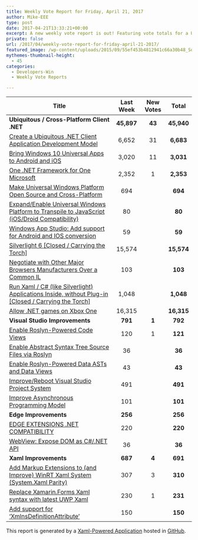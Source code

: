 ```yaml
---
title: Weekly Vote Report for Friday, April 21, 2017
author: Mike-EEE
type: post
date: 2017-04-21T13:33:21+00:00
excerpt: A new weekly vote report is out! Featuring vote totals for a Ubiquitous / Cross-Platform Client .NET (+43 New/45,940 Total), Visual Studio Improvements (+1 New/792 Total), Edge Improvements (+0 New/256 Total), and Xaml Improvements (+4 New/691 Total).
private: false
url: /2017/04/weekly-vote-report-for-friday-april-21-2017/
featured_image: /wp-content/uploads/2015/09/55ef453b4812941c66a30b48_Social-Profile-Thick-2561.png
mythemes-thumbnail-height:
  - 45
categories:
  - Developers-Win
  - Weekly Vote Reports

---
```

| Title                                                                                                    | Last Week  |      <span class="new">New Votes</span>      |   Total    |
| -------------------------------------------------------------------------------------------------------- |:----------:|:--------------------------------------------:|:----------:|
| **Ubiquitous / Cross-Platform Client .NET**                                                              | **45,897** | <span class="new"><strong>43</strong></span> | **45,940** |
| [Create a Ubiquitous .NET Client Application Development Model][1]                                       |   6,652    |         <span class="new">31</span>          | **6,683**  |
| [Bring Windows 10 Universal Apps to Android and iOS][2]                                                  |   3,020    |         <span class="new">11</span>          | **3,031**  |
| [One .NET Framework for One Microsoft][3]                                                                |   2,352    |          <span class="new">1</span>          | **2,353**  |
| [Make Universal Windows Platform Open Source and Cross-Platform][4]                                      |    694     |          <span class="new"></span>           |  **694**   |
| [Expand/Enable Universal Windows Platform to Transpile to JavaScript (iOS/Droid Compatibility)][5]       |     80     |          <span class="new"></span>           |   **80**   |
| [Windows App Studio: Add support for Android and IOS conversion][6]                                      |     59     |          <span class="new"></span>           |   **59**   |
| [Silverlight 6 [Closed / Carrying the Torch]][7]                                                         |   15,574   |          <span class="new"></span>           | **15,574** |
| [Negotiate with Other Major Browsers Manufacturers Over a Common IL][8]                                  |    103     |          <span class="new"></span>           |  **103**   |
| [Run Xaml / C# (like Silverlight) Applications Inside, without Plug-in [Closed / Carrying the Torch]][9] |   1,048    |          <span class="new"></span>           | **1,048**  |
| [Allow .NET games on Xbox One][10]                                                                       |   16,315   |          <span class="new"></span>           | **16,315** |
| **Visual Studio Improvements**                                                                           |  **791**   | <span class="new"><strong>1</strong></span>  |  **792**   |
| [Enable Roslyn-Powered Code Views][11]                                                                   |    120     |          <span class="new">1</span>          |  **121**   |
| [Enable Abstract Syntax Tree Source Files via Roslyn][12]                                                |     36     |          <span class="new"></span>           |   **36**   |
| [Enable Roslyn-Powered Data ASTs and Data Views][13]                                                     |     43     |          <span class="new"></span>           |   **43**   |
| [Improve/Reboot Visual Studio Project System][14]                                                        |    491     |          <span class="new"></span>           |  **491**   |
| [Improve Asynchronous Programming Model][15]                                                             |    101     |          <span class="new"></span>           |  **101**   |
| **Edge Improvements**                                                                                    |  **256**   |  <span class="new"><strong></strong></span>  |  **256**   |
| [EDGE EXTENSIONS .NET COMPATIBILITY][16]                                                                 |    220     |          <span class="new"></span>           |  **220**   |
| [WebView: Expose DOM as C#/.NET API][17]                                                                 |     36     |          <span class="new"></span>           |   **36**   |
| **Xaml Improvements**                                                                                    |  **687**   | <span class="new"><strong>4</strong></span>  |  **691**   |
| [Add Markup Extensions to (and Improve) WinRT Xaml System (System.Xaml Parity)][18]                      |    307     |          <span class="new">3</span>          |  **310**   |
| [Replace Xamarin.Forms Xaml syntax with latest UWP Xaml][19]                                             |    230     |          <span class="new">1</span>          |  **231**   |
| [Add support for &#8216;XmlnsDefinitionAttribute&#8217;][20]                                             |    150     |          <span class="new"></span>           |  **150**   |

This report is generated by a [Xaml-Powered Application][21] hosted in [GitHub][22].

 [1]: http://visualstudio.uservoice.com/forums/121579-visual-studio/suggestions/10027638-create-a-ubiquitous-net-client-application-develo
 [2]: https://visualstudio.uservoice.com/forums/121579-visual-studio-2015/suggestions/8912350-bring-windows-10-universal-apps-to-android-and-ios
 [3]: http://visualstudio.uservoice.com/forums/121579-visual-studio-2015/suggestions/4249140-one-net-framework-for-one-microsoft
 [4]: https://wpdev.uservoice.com/forums/110705-dev-platform/suggestions/7989744-make-universal-windows-platform-open-source-and-cr
 [5]: https://wpdev.uservoice.com/forums/110705-dev-platform/suggestions/7897380-expand-enable-universal-windows-platform-to-transp
 [6]: https://wpdev.uservoice.com/forums/216486-windows-app-studio/suggestions/9550647-add-support-for-andriod-and-ios-conversion
 [7]: http://visualstudio.uservoice.com/forums/121579-visual-studio/suggestions/3556619-silverlight-6
 [8]: https://wpdev.uservoice.com/forums/257854-microsoft-edge-developer/suggestions/11392869-negociate-with-other-major-browsers-maufacturers-o
 [9]: https://wpdev.uservoice.com/forums/257854-microsoft-edge-developer/suggestions/8022150-run-xaml-c-like-silverlight-applications-ins
 [10]: https://visualstudio.uservoice.com/forums/121579-visual-studio-2015/suggestions/4233646-allow-net-games-on-xbox-one
 [11]: http://visualstudio.uservoice.com/forums/121579-visual-studio/suggestions/10020390-enable-roslyn-powered-code-views
 [12]: http://visualstudio.uservoice.com/forums/121579-visual-studio-2015/suggestions/7066885-enable-abstract-syntax-tree-source-files-via-rosly
 [13]: http://visualstudio.uservoice.com/forums/121579-visual-studio/suggestions/10020525-enable-roslyn-powered-data-asts-and-data-views
 [14]: http://visualstudio.uservoice.com/forums/121579-visual-studio/suggestions/9347001-improve-reboot-visual-studio-project-system
 [15]: http://visualstudio.uservoice.com/forums/121579-visual-studio/suggestions/9126493-improve-asynchronous-programming-model
 [16]: https://wpdev.uservoice.com/forums/257854-microsoft-edge-developer/suggestions/9467958-edge-extensions-net-compatibility
 [17]: https://wpdev.uservoice.com/forums/110705-dev-platform/suggestions/9126583-webview-expose-dom-as-c-net-api
 [18]: https://wpdev.uservoice.com/forums/110705-dev-platform/suggestions/7232264-add-markup-extensions-to-and-improve-winrt-xaml
 [19]: https://wpdev.uservoice.com/forums/110705-universal-windows-platform/suggestions/13279557-replace-xamarin-forms-xaml-syntax-with-latest-uwp
 [20]: https://wpdev.uservoice.com/forums/110705-universal-windows-platform/suggestions/9523650-add-support-for-xmlnsdefinitionattribute
 [21]: https://imgflip.com/i/h6ho2
 [22]: https://github.com/DevelopersWin/VoteReporter